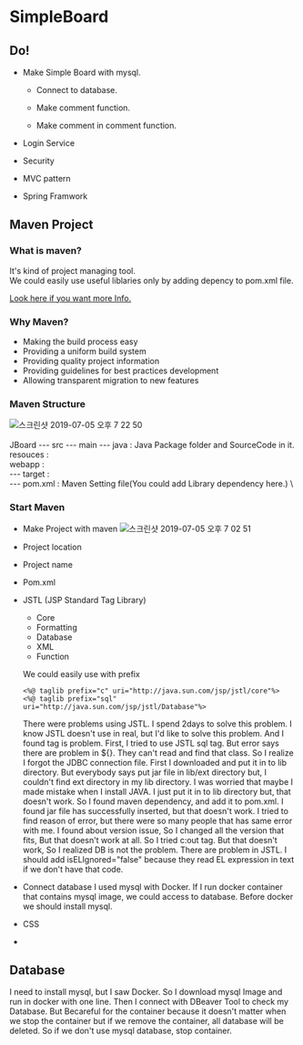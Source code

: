 # SimpleBoard

## Do!

- Make Simple Board with mysql.

    - Connect to database.

    - Make comment function.

    - Make comment in comment function.

- Login Service

- Security

- MVC pattern

- Spring Framwork

## Maven Project

### What is maven?
It's kind of project managing tool.\
We could easily use useful liblaries only by adding 
depency to pom.xml file.

[Look here if you want more Info.](https://maven.apache.org/what-is-maven.html)

### Why Maven?
- Making the build process easy
- Providing a uniform build system
- Providing quality project information
- Providing guidelines for best practices development
- Allowing transparent migration to new features

### Maven Structure
![스크린샷 2019-07-05 오후 7 22 50](https://user-images.githubusercontent.com/32008149/60716417-51d07600-9f5a-11e9-8ac3-a6e6d81adcf2.png)
\
\
JBoard --- src --- main --- java : Java Package folder and SourceCode in it.\
                            resouces : \
                            webapp : \
       --- target : \
       --- pom.xml : Maven Setting file(You could add Library dependency here.) \            


### Start Maven
- Make Project with maven
    ![스크린샷 2019-07-05 오후 7 02 51](https://user-images.githubusercontent.com/32008149/60715285-a1fa0900-9f57-11e9-92da-dd84b3248858.png)

- Project location

- Project name

- Pom.xml

- JSTL (JSP Standard Tag Library)
    - Core
    - Formatting
    - Database
    - XML
    - Function
    
    We could easily use with prefix
    ```
    <%@ taglib prefix="c" uri="http://java.sun.com/jsp/jstl/core"%>
    <%@ taglib prefix="sql" uri="http://java.sun.com/jsp/jstl/Database"%>
    ```
    There were problems using JSTL. I spend 2days to solve this problem. I know JSTL doesn't use in real, but I'd like to solve this problem. And I found tag is problem. First, I tried to use JSTL sql tag. But error says there are problem in ${}. They can't read and find that class. So I realize I forgot the JDBC connection file. First I downloaded and put it in to lib directory. But everybody says put jar file in lib/ext directory but, I couldn't find ext directory in my lib directory. I was worried that maybe I made mistake when I install JAVA. I just put it in to lib directory but, that doesn't work. So I found maven dependency, and add it to pom.xml. I found jar file has successfully inserted, but that doesn't work. I tried to find reason of error, but there were so many people that has same error with me. I found about version issue, So I changed all the version that fits, But that doesn't work at all. So I tried c:out tag. But that doesn't work, So I realized DB is not the problem. There are problem in JSTL. 
    I should add isELIgnored="false" because they read EL expression in text if we don't have that code.

- Connect database
    I used mysql with Docker. If I run docker container that contains mysql image, we could access to database. Before docker we should install mysql. 
- CSS

- 

## Database
I need to install mysql, but I saw Docker. So I download mysql Image and run in docker with one line. Then I connect with DBeaver Tool to 
check my Database. 
But Becareful for the container because it doesn't matter when we stop the container but if we remove the container, all database will be deleted.
So if we don't use mysql database, stop container.
